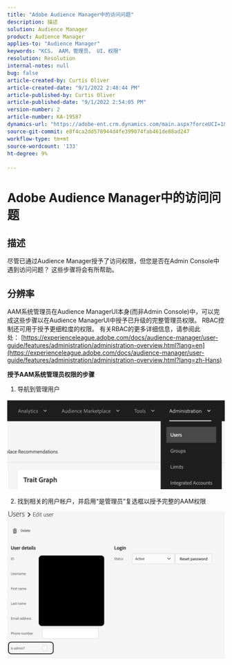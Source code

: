 ```yaml
---
title: "Adobe Audience Manager中的访问问题"
description: 描述
solution: Audience Manager
product: Audience Manager
applies-to: "Audience Manager"
keywords: "KCS， AAM，管理员， UI，权限"
resolution: Resolution
internal-notes: null
bug: false
article-created-by: Curtis Oliver
article-created-date: "9/1/2022 2:48:44 PM"
article-published-by: Curtis Oliver
article-published-date: "9/1/2022 2:54:05 PM"
version-number: 2
article-number: KA-19587
dynamics-url: "https://adobe-ent.crm.dynamics.com/main.aspx?forceUCI=1&pagetype=entityrecord&etn=knowledgearticle&id=a2da922a-052a-ed11-9db1-0022480868ff"
source-git-commit: e8f4ca2dd578944d4fe399074fab461de88ad247
workflow-type: tm+mt
source-wordcount: '133'
ht-degree: 9%

---
```


# Adobe Audience Manager中的访问问题

## 描述


尽管已通过Audience Manager授予了访问权限，但您是否在Admin Console中遇到访问问题？ 这些步骤将会有所帮助。


## 分辨率


AAM系统管理员在Audience ManagerUI本身(而非Admin Console)中，可以完成这些步骤以在Audience ManagerUI中授予已升级的完整管理员权限。 RBAC控制还可用于授予更细粒度的权限。 有关RBAC的更多详细信息，请参阅此处： [https://experienceleague.adobe.com/docs/audience-manager/user-guide/features/administration/administration-overview.html?lang=en](https://experienceleague.adobe.com/docs/audience-manager/user-guide/features/administration/administration-overview.html?lang=zh-Hans)

<b>授予AAM系统管理员权限的步骤</b>

1) 导航到管理用户

![](assets/0c4ffacf-e9d5-ec11-a7b5-000d3a37750e.png)



2) 找到相关的用户帐户，并启用“是管理员”复选框以授予完整的AAM权限

![](assets/07c16ce8-e9d5-ec11-a7b5-000d3a37750e.png)
